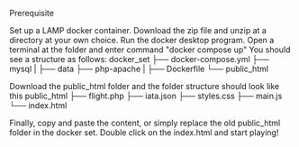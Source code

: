 Prerequisite

Set up a LAMP docker container.
Download the zip file and unzip at a directory at your own choice.
Run the docker desktop program.
Open a terminal at the folder and enter command "docker compose up"
You should see a structure as follows:
   docker_set
   ├── docker-compose.yml
   ├── mysql
   |     ├── data
   ├── php-apache
   |     ├── Dockerfile
   └── public_html
    
Download the public_html folder and the folder structure should look like this
   public_html
   ├── flight.php
   ├── iata.json
   ├── styles.css
   ├── main.js
   └── index.html

Finally, copy and paste the content, or simply replace the old public_html folder in the docker set.
Double click on the index.html and start playing!
